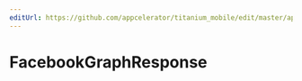 ```yaml
---
editUrl: https://github.com/appcelerator/titanium_mobile/edit/master/apidoc/Facebook.yml
---
```

# FacebookGraphResponse

<TypeHeader/>

<ApiDocs/>
